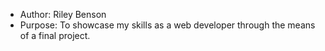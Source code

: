 * Author: Riley Benson
* Purpose: To showcase my skills as a web developer through the means of a final project.